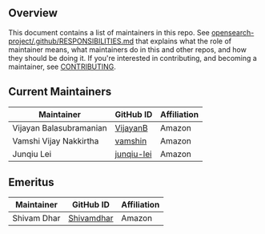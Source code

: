 ## Overview

This document contains a list of maintainers in this repo. See [opensearch-project/.github/RESPONSIBILITIES.md](https://github.com/opensearch-project/.github/blob/main/RESPONSIBILITIES.md#maintainer-responsibilities) that explains what the role of maintainer means, what maintainers do in this and other repos, and how they should be doing it. If you're interested in contributing, and becoming a maintainer, see [CONTRIBUTING](CONTRIBUTING.md).

## Current Maintainers

| Maintainer              | GitHub ID                                   | Affiliation |
|-------------------------|---------------------------------------------| ----------- |
| Vijayan Balasubramanian | [VijayanB](https://github.com/VijayanB)     | Amazon      |
| Vamshi Vijay Nakkirtha  | [vamshin](https://github.com/vamshin)       | Amazon      |
| Junqiu Lei              | [junqiu-lei](https://github.com/junqiu-lei) | Amazon      |

## Emeritus

| Maintainer              | GitHub ID                                   | Affiliation |
|-------------------------|---------------------------------------------| ----------- |
| Shivam Dhar             | [Shivamdhar](https://github.com/Shivamdhar) | Amazon      |
